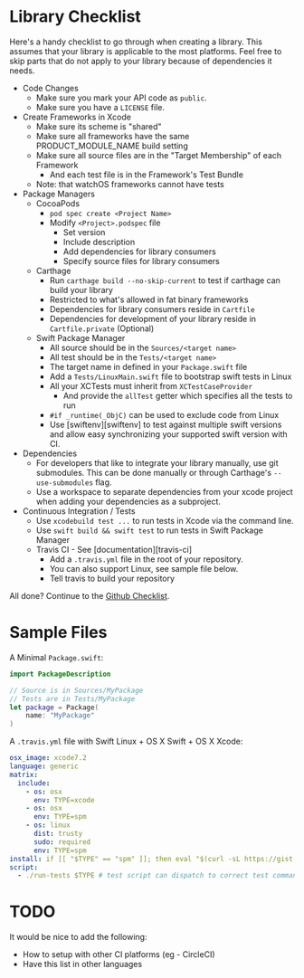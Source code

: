 # Library Checklist

Here's a handy checklist to go through when creating a library. This assumes
that your library is applicable to the most platforms. Feel free to skip parts
that do not apply to your library because of dependencies it needs.

- Code Changes
    - Make sure you mark your API code as `public`.
    - Make sure you have a `LICENSE` file.
- Create Frameworks in Xcode
    - Make sure its scheme is "shared"
    - Make sure all frameworks have the same PRODUCT_MODULE_NAME build setting
    - Make sure all source files are in the "Target Membership" of each Framework
        - And each test file is in the Framework's Test Bundle
    - Note: that watchOS frameworks cannot have tests
- Package Managers
    - CocoaPods
        - `pod spec create <Project Name>`
        - Modify `<Project>.podspec` file
            - Set version
            - Include description
            - Add dependencies for library consumers
            - Specify source files for library consumers
    - Carthage
        - Run `carthage build --no-skip-current` to test if carthage can build
          your library
        - Restricted to what's allowed in fat binary frameworks
        - Dependencies for library consumers reside in `Cartfile`
        - Dependencies for development of your library reside in `Cartfile.private` (Optional)
    - Swift Package Manager
        - All source should be in the `Sources/<target name>`
        - All test should be in the `Tests/<target name>`
        - The target name in defined in your `Package.swift` file
        - Add a `Tests/LinuxMain.swift` file to bootstrap swift tests in Linux
        - All your XCTests must inherit from `XCTestCaseProvider`
            - And provide the `allTest` getter which specifies all the tests to run
        - `#if _runtime(_ObjC)` can be used to exclude code from Linux
        - Use [swiftenv][swiftenv] to test against multiple swift versions and
          allow easy synchronizing your supported swift version with CI.
- Dependencies
    - For developers that like to integrate your library manually, use git
      submodules. This can be done manually or through Carthage's
      `--use-submodules` flag.
    - Use a workspace to separate dependencies from your xcode project when
      adding your dependencies as a subproject.
- Continuous Integration / Tests
    - Use `xcodebuild test ...` to run tests in Xcode via the command line.
    - Use `swift build && swift test` to run tests in Swift Package Manager
    - Travis CI - See [documentation][travis-ci]
        - Add a `.travis.yml` file in the root of your repository.
        - You can also support Linux, see sample file below.
        - Tell travis to build your repository

All done? Continue to the [Github Checklist](Github.md).

# Sample Files


A Minimal `Package.swift`:

```swift
import PackageDescription

// Source is in Sources/MyPackage
// Tests are in Tests/MyPackage
let package = Package(
    name: "MyPackage"
)
```

A `.travis.yml` file with Swift Linux + OS X Swift + OS X Xcode:

```yaml
osx_image: xcode7.2
language: generic
matrix:
  include:
    - os: osx
      env: TYPE=xcode
    - os: osx
      env: TYPE=spm
    - os: linux
      dist: trusty
      sudo: required
      env: TYPE=spm
install: if [[ "$TYPE" == "spm" ]]; then eval "$(curl -sL https://gist.githubusercontent.com/kylef/5c0475ff02b7c7671d2a/raw/02090c7ede5a637b76e6df1710e83cd0bbe7dcdf/swiftenv-install.sh)"; fi
script:
  - ./run-tests $TYPE # test script can dispatch to correct test commands to run
```

# TODO

It would be nice to add the following:

- How to setup with other CI platforms (eg - CircleCI)
- Have this list in other languages

